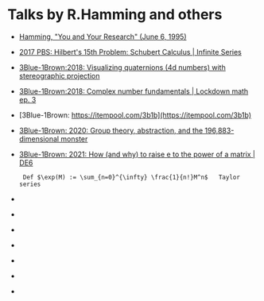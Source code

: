 # Talks by R.Hamming and others
* [Hamming, "You and Your Research" (June 6, 1995)](https://www.youtube.com/watch?v=a1zDuOPkMSw)<br>
* [2017 PBS: Hilbert's 15th Problem: Schubert Calculus | Infinite Series](https://www.youtube.com/watch?v=U8sq3BplCfI)<br>
* [3Blue-1Brown:2018: Visualizing quaternions (4d numbers) with stereographic projection](https://www.youtube.com/watch?v=d4EgbgTm0Bg)<br>
* [3Blue-1Brown:2018: Complex number fundamentals | Lockdown math ep. 3](https://www.youtube.com/watch?v=5PcpBw5Hbwo)<br>
* [3Blue-1Brown: https://itempool.com/3b1b](https://itempool.com/3b1b)<br>
* [3Blue-1Brown: 2020: Group theory, abstraction, and the 196,883-dimensional monster](https://www.youtube.com/watch?v=mH0oCDa74tE)<br>
* [3Blue-1Brown: 2021: How (and why) to raise e to the power of a matrix | DE6]()<br>

       Def $\exp(M) := \sum_{n=0}^{\infty} \frac{1}{n!}M^n$   Taylor series
      
* []()<br>
* []()<br>
* []()<br>
* []()<br>
* []()<br>
* []()<br>
* 
